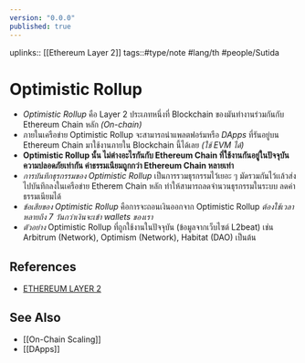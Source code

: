 ```yaml
---
version: "0.0.0"
published: true
---
```

uplinks:: [[Ethereum Layer 2]] 
tags::#type/note #lang/th #people/Sutida
# Optimistic Rollup
- *Optimistic Rollup*  คือ Layer 2 ประเภทหนึ่งที่ Blockchain ของมันทำงานร่วมกันกับ Ethereum Chain หลัก *(On-chain)*
- ภายในเครือข่าย Optimistic Rollup จะสามารถนำแพลตฟอร์มหรือ *DApps* ที่รันอยู่บน Ethereum Chain มาใช้งานภายใน Blockchain นี้ได้เลย *(ใช้ EVM ได้)*
- **Optimistic Rollup นั้น ไม่ต่างอะไรกันกับ Ethereum Chain ที่ใช้งานกันอยู่ในปัจจุบัน ความปลอดภัยเท่ากัน ค่าธรรมเนียมถูกกว่า Ethereum Chain หลายเท่า**
- *การบันทึกธุรกรรมของ Optimistic Rollup* เป็นการรวมธุรกรรมไว้เยอะ ๆ มัดรวมกันไว้เเล้วส่งไปบันทึกลงในเครือข่าย Etherem Chain หลัก ทำให้สามารถลดจำนวนธุรกรรมในระบบ ลดค่าธรรมเนียมได้
- *ข้อเสียของ Optimistic Rollup* คือการจะถอนเงินออกจาก Optimistic Rollup *ต้องใช้เวลาหลายถึง 7 วันกว่าเงินจะเข้า wallets ของเรา*
- *ตัวอย่าง* Optimistic Rollup ที่ถูกใช้งานในปัจจุบัน (ข้อมูลจากเว็บไซต์ L2beat) เช่น 
  Arbitrum (Network), Optimism (Network), Habitat (DAO) เป็นต้น


## References
- [ETHEREUM LAYER 2](https://academy.bitcoinaddict.org/what-is-ethereum-layer-2/)

## See Also
- [[On-Chain Scaling]]
- [[DApps]]
